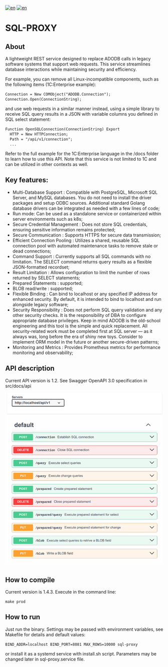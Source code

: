 [![en](https://img.shields.io/badge/lang-en-red.svg)](https://github.com/alm494/sql_proxy/blob/main/README.md)
[![en](https://img.shields.io/badge/lang-ru-red.svg)](https://github.com/alm494/sql_proxy/blob/main/README.ru.md)

# SQL-PROXY

## About 

A lightweight REST service designed to replace ADODB calls in legacy software systems that support web requests. This service streamlines database interactions while maintaining security and efficiency.

For example, you can remove all Linux-incompatible components, such as the following items (1C:Enterprise example): 
```1C-Enterprise
Connection = New COMObject("ADODB.Connection");
Connection.Open(ConnectionString);
```
and use web requests in a similar manner instead, using a simple library to receive SQL query results in a JSON with variable columns you defined
in SQL select statement:
```1C-Enterprise
Function OpenSQLConnection(ConnectionString) Export
  HTTP = New HTTPConnection;
  Path = "/api/v1/connection";
  ...
```
Refer to the full example for the 1C:Enterprise language in the /docs folder to learn how to use this API.
Note that this service is not limited to 1C and can be utilized in other contexts as well.

## Key features:

* Multi-Database Support : Compatible with PostgreSQL, Microsoft SQL Server, and MySQL databases. You do not need to
  install the driver packages and setup ODBC sources. Additional standard Golang database drivers can be integrated as needed with a few lines of code;
* Run mode: Can be used as a standalone service or containerized within server environments such as k8s;
* Secure Credential Management : Does not store SQL credentials, ensuring sensitive information remains protected;
* Secure Communication : Supports HTTPS for secure data transmission;
* Efficient Connection Pooling : Utilizes a shared, reusable SQL connection pool with automated maintenance tasks to remove stale or dead connections;
* Command Support : Currently supports all SQL commands with no limitation. The SELECT command returns query results as a flexible JSON-formatted recordset;
* Result Limitation : Allows configuration to limit the number of rows returned by SELECT statements;
* Prepared Statements : supported;
* BLOB read/write : supported;
* Flexible Binding : Can bind to localhost or any specified IP address for enhanced security. By default, it is intended to bind to localhost and run alongside legacy software;
* Security Responsibility : Does not perform SQL query validation and any other security checks. It is the responsibility of DBA to configure appropriate database privileges. Keep in mind ADODB is the old-school engineering and this tool is the simple and quick replacement. All security-related work must be completed
first at SQL server — as it always was, long before the era of shiny new toys. Consider to implement ORM model in the future or another secure-driven patterns;
* Monitoring and Metrics : Provides Prometheus metrics for performance monitoring and observability; 

## API description

Current API version is 1.2. See Swagger OpenAPI 3.0 specification in src/docs/api

![API overview](/docs/api/swagger.png)

## How to compile

Current version is 1.4.3. Execute in the command line:

```
make prod
```

## How to run

Just run the binary. Settings may be passed with environment variables, see Makefile for details and default values:

```
BIND_ADDR=localhost BIND_PORT=8081 MAX_ROWS=10000 sql-proxy
```

or install it as a systemd service with install.sh script. Parameters may be changed later in sql-proxy.service file.